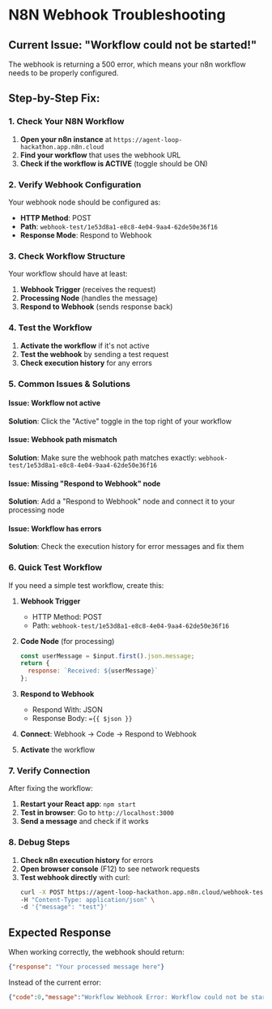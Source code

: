 # N8N Webhook Troubleshooting

## Current Issue: "Workflow could not be started!"

The webhook is returning a 500 error, which means your n8n workflow needs to be properly configured.

## Step-by-Step Fix:

### 1. Check Your N8N Workflow

1. **Open your n8n instance** at `https://agent-loop-hackathon.app.n8n.cloud`
2. **Find your workflow** that uses the webhook URL
3. **Check if the workflow is ACTIVE** (toggle should be ON)

### 2. Verify Webhook Configuration

Your webhook node should be configured as:
- **HTTP Method**: POST
- **Path**: `webhook-test/1e53d8a1-e8c8-4e04-9aa4-62de50e36f16`
- **Response Mode**: Respond to Webhook

### 3. Check Workflow Structure

Your workflow should have at least:
1. **Webhook Trigger** (receives the request)
2. **Processing Node** (handles the message)
3. **Respond to Webhook** (sends response back)

### 4. Test the Workflow

1. **Activate the workflow** if it's not active
2. **Test the webhook** by sending a test request
3. **Check execution history** for any errors

### 5. Common Issues & Solutions

#### Issue: Workflow not active
**Solution**: Click the "Active" toggle in the top right of your workflow

#### Issue: Webhook path mismatch
**Solution**: Make sure the webhook path matches exactly: `webhook-test/1e53d8a1-e8c8-4e04-9aa4-62de50e36f16`

#### Issue: Missing "Respond to Webhook" node
**Solution**: Add a "Respond to Webhook" node and connect it to your processing node

#### Issue: Workflow has errors
**Solution**: Check the execution history for error messages and fix them

### 6. Quick Test Workflow

If you need a simple test workflow, create this:

1. **Webhook Trigger**
   - HTTP Method: POST
   - Path: `webhook-test/1e53d8a1-e8c8-4e04-9aa4-62de50e36f16`

2. **Code Node** (for processing)
   ```javascript
   const userMessage = $input.first().json.message;
   return {
     response: `Received: ${userMessage}`
   };
   ```

3. **Respond to Webhook**
   - Respond With: JSON
   - Response Body: `={{ $json }}`

4. **Connect**: Webhook → Code → Respond to Webhook
5. **Activate** the workflow

### 7. Verify Connection

After fixing the workflow:
1. **Restart your React app**: `npm start`
2. **Test in browser**: Go to `http://localhost:3000`
3. **Send a message** and check if it works

### 8. Debug Steps

1. **Check n8n execution history** for errors
2. **Open browser console** (F12) to see network requests
3. **Test webhook directly** with curl:
   ```bash
   curl -X POST https://agent-loop-hackathon.app.n8n.cloud/webhook-test/1e53d8a1-e8c8-4e04-9aa4-62de50e36f16 \
   -H "Content-Type: application/json" \
   -d '{"message": "test"}'
   ```

## Expected Response

When working correctly, the webhook should return:
```json
{"response": "Your processed message here"}
```

Instead of the current error:
```json
{"code":0,"message":"Workflow Webhook Error: Workflow could not be started!"}
``` 